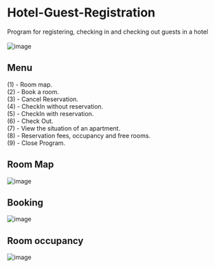 # Hotel-Guest-Registration
Program for registering, checking in and checking out guests in a hotel </br> </br>
  ![image](https://github.com/user-attachments/assets/773c822d-d353-4bd7-9ce6-dd3d3982c7a7)

## Menu
<p>
  (1) - Room map. </br>
  (2) - Book a room. </br>
  (3) - Cancel Reservation. </br>
  (4) - CheckIn without reservation. </br>
  (5) - CheckIn with reservation. </br>
  (6) - Check Out. </br>
  (7) - View the situation of an apartment. </br>
  (8) - Reservation fees, occupancy and free rooms. </br>
  (9) - Close Program. </br>
</p>

## Room Map
  ![image](https://github.com/user-attachments/assets/a52dd02b-d88a-492f-a8a8-3bbc0afe2b7e)

## Booking
  ![image](https://github.com/user-attachments/assets/45eadfc0-8be2-4e0a-85d4-b48a588089f5)

## Room occupancy
  ![image](https://github.com/user-attachments/assets/a912029e-d0bf-4c14-8bac-6f5ee6e4b35f)

